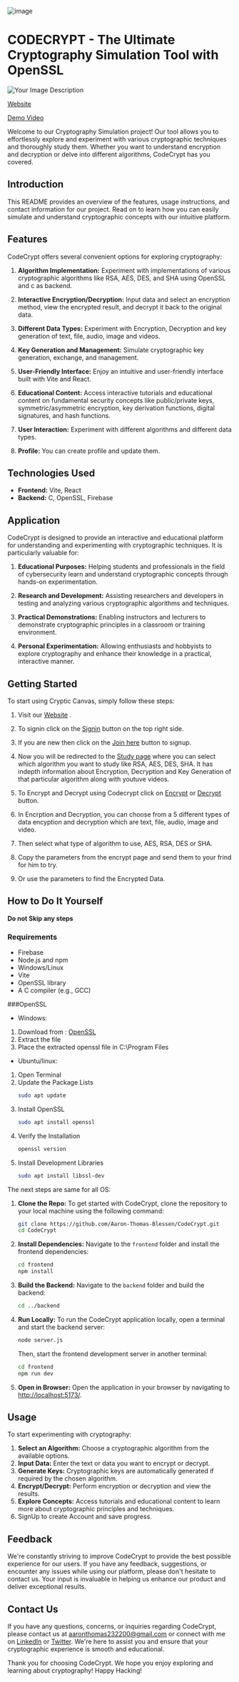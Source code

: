 ![image](https://github.com/Aaron-Thomas-Blessen/CodeCrypt/assets/85331681/034a5416-2fe8-42b6-b3b1-c7391071d1de)
# CODECRYPT - The Ultimate Cryptography Simulation Tool with OpenSSL

![Your Image Description](https://drive.google.com/uc?id=1AaUX_aB_QV9QRvU1AmK5MdY_JN6qU-ST)

[Website](https://codecrypt-b591f.web.app/) 

[Demo Video]()

Welcome to our Cryptography Simulation project! Our tool allows you to effortlessly explore and experiment with various cryptographic techniques and thoroughly study them. Whether you want to understand encryption and decryption or delve into different algorithms, CodeCrypt has you covered.

## Introduction

This README provides an overview of the features, usage instructions, and contact information for our project. Read on to learn how you can easily simulate and understand cryptographic concepts with our intuitive platform.

## Features

CodeCrypt offers several convenient options for exploring cryptography:

1. **Algorithm Implementation:** Experiment with implementations of various cryptographic algorithms like RSA, AES, DES, and SHA using OpenSSL and c as backend.

2. **Interactive Encryption/Decryption:** Input data and select an encryption method, view the encrypted result, and decrypt it back to the original data.

3. **Different Data Types:** Experiment with Encryption, Decryption and key generation of text, file, audio, image and videos.
   
4. **Key Generation and Management:** Simulate cryptographic key generation, exchange, and management.
   
5. **User-Friendly Interface:** Enjoy an intuitive and user-friendly interface built with Vite and React.
   
6. **Educational Content:** Access interactive tutorials and educational content on fundamental security concepts like public/private keys, symmetric/asymmetric encryption, key derivation functions, digital signatures, and hash functions.

7. **User Interaction:** Experiment with different algorithms and different data types.

8. **Profile:** You can create profile and update them.


## Technologies Used

- **Frontend:** Vite, React
- **Backend:** C, OpenSSL, Firebase


## Application

CodeCrypt is designed to provide an interactive and educational platform for understanding and experimenting with cryptographic techniques. It is particularly valuable for:

1. **Educational Purposes:** Helping students and professionals in the field of cybersecurity learn and understand cryptographic concepts through hands-on experimentation.

2. **Research and Development:** Assisting researchers and developers in testing and analyzing various cryptographic algorithms and techniques.

3. **Practical Demonstrations:** Enabling instructors and lecturers to demonstrate cryptographic principles in a classroom or training environment.

4. **Personal Experimentation:** Allowing enthusiasts and hobbyists to explore cryptography and enhance their knowledge in a practical, interactive manner.


## Getting Started

To start using Cryptic Canvas, simply follow these steps:

1. Visit our [Website](https://codecrypt-b591f.web.app/) .

2. To signin click on the [Signin](https://codecrypt-b591f.web.app/signin) button on the top right side.
   
3. If you are new then click on the [Join here](https://codecrypt-b591f.web.app/signup) button to signup.
   
4. Now you will be redirected to the [Study page](https://codecrypt-b591f.web.app/study) where you can select which algorithm you want to study like RSA, AES, DES, SHA. It has indepth information about Encryption, Decryption and Key Generation of that particular algorithm along with youtuve videos.
   
5. To Encrypt and Decrypt using Codecrypt click on [Encrypt](https://codecrypt-b591f.web.app/encrypt) or [Decrypt](https://codecrypt-b591f.web.app/decrypt) button.
    
6. In Encrption and Decryption, you can choose from a 5 different types of data encyption and decryption which are text, file, audio, image and video.
    
7. Then select what type of algorithm to use, AES, RSA, DES or SHA.
    
8. Copy the parameters from the encrypt page and send them to your frind for him to try.
    
9. Or use the parameters to find the Encrypted Data.

## How to Do It Yourself

**Do not Skip any steps**

### Requirements
- Firebase
- Node.js and npm
- Windows/Linux
- Vite
- OpenSSL library
- A C compiler (e.g., GCC)

###OpenSSL

- Windows:
1. Download from : [OpenSSL](https://www.openssl.org/source/)
2. Extract the file
3. Place the extracted openssl file in C:\Program Files

- Ubuntu/linux:
1. Open Terminal
2. Update the Package Lists
   ```bash
   sudo apt update
   ```
3. Install OpenSSL
   ```bash
   sudo apt install openssl
   ```
4. Verify the Installation
   ```bash
   openssl version
   ```
5. Install Development Libraries
   ```bash
   sudo apt install libssl-dev
   ```

The next steps are same for all OS:

1. **Clone the Repo:**
   To get started with CodeCrypt, clone the repository to your local machine using the following command:
   ```bash
   git clone https://github.com/Aaron-Thomas-Blessen/CodeCrypt.git
   cd CodeCrypt
   ```

2. **Install Dependencies:**
   Navigate to the `frontend` folder and install the frontend dependencies:
   ```bash
   cd frontend
   npm install
   ```

3. **Build the Backend:**
   Navigate to the `backend` folder and build the backend:
   ```bash
   cd ../backend
   ```

4. **Run Locally:**
   To run the CodeCrypt application locally, open a terminal and start the backend server:
   ```bash
   node server.js
   ```
   Then, start the frontend development server in another terminal:
   ```bash
   cd frontend
   npm run dev
   ```

5. **Open in Browser:**
   Open the application in your browser by navigating to [http://localhost:5173/](http://localhost:5173/).

   

## Usage

To start experimenting with cryptography:

1. **Select an Algorithm:** Choose a cryptographic algorithm from the available options.
2. **Input Data:** Enter the text or data you want to encrypt or decrypt.
3. **Generate Keys:** Cryptographic keys are automatically generated if required by the chosen algorithm.
4. **Encrypt/Decrypt:** Perform encryption or decryption and view the results.
5. **Explore Concepts:** Access tutorials and educational content to learn more about cryptographic principles and techniques.
6. SignUp to create Account and save progress.


## Feedback

We're constantly striving to improve CodeCrypt to provide the best possible experience for our users. If you have any feedback, suggestions, or encounter any issues while using our platform, please don't hesitate to contact us. Your input is invaluable in helping us enhance our product and deliver exceptional results.

## Contact Us

If you have any questions, concerns, or inquiries regarding CodeCrypt, please contact us at [aaronthomas232200@gmail.com](mailto:aaronthomas232200@gmail.com) or connect with me on [LinkedIn](https://www.linkedin.com/in/aaron-thomas-blessen-390200214/) or [Twitter](https://twitter.com/aaron_blessen). We're here to assist you and ensure that your cryptographic experience is smooth and educational.

Thank you for choosing CodeCrypt. We hope you enjoy exploring and learning about cryptography!
Happy Hacking!
